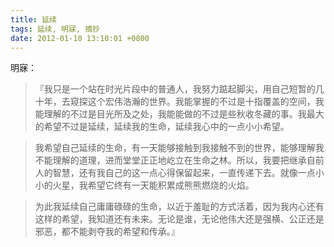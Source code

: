 ```yaml
---
title: 延续
tags: 延续, 明寐, 摘抄
date: 2012-01-10 13:10:01 +0800
---
```



明寐：

> 『我只是一个站在时光片段中的普通人，我努力踮起脚尖，用自己短暂的几十年，去窥探这个宏伟浩瀚的世界。我能掌握的不过是十指覆盖的空间，我能理解的不过是目光所及之处，我能能做的不过是些秋收冬藏的事。我最大的希望不过是延续，延续我的生命，延续我心中的一点小小希望。

> 我希望自己延续的生命，有一天能够接触到我接触不到的世界，能够理解我不能理解的道理，进而堂堂正正地屹立在生命之林。所以，我要把继承自前人的智慧，还有我自己的这一点心得保留起来，一直传递下去。就像一点小小的火星，我希望它终有一天能积累成熊熊燃烧的火焰。

> 为此我延续自己庸庸碌碌的生命，以近于羞耻的方式活着，因为我内心还有这样的希望，我知道还有未来。无论是谁，无论他伟大还是强横、公正还是邪恶，都不能剥夺我的希望和传承。』

